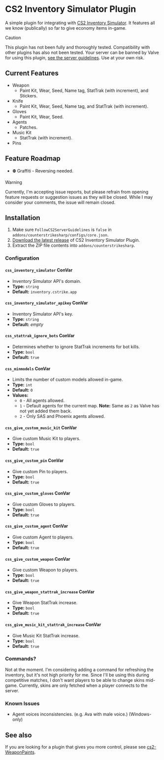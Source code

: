 # CS2 Inventory Simulator Plugin

A simple plugin for integrating with [CS2 Inventory Simulator](https://inventory.cstrike.app). It features all we know (publically) so far to give economy items in-game.

> [!CAUTION]
> This plugin has not been fully and thoroughly tested. Compatibility with other plugins has also not been tested. Your server can be banned by Valve for using this plugin, [see the server guidelines](https://blog.counter-strike.net/index.php/server_guidelines). Use at your own risk.

## Current Features

- Weapon
  - Paint Kit, Wear, Seed, Name tag, StatTrak (with increment), and Stickers.
- Knife
  - Paint Kit, Wear, Seed, Name tag, and StatTrak (with increment).
- Gloves
  - Paint Kit, Wear, Seed.
- Agents
  - Patches.
- Music Kit
  - StatTrak (with increment). 
- Pins

## Feature Roadmap

- ⛔ Graffiti - Reversing needed.

> [!WARNING]  
> Currently, I'm accepting issue reports, but please refrain from opening feature requests or suggestion issues as they will be closed. While I may consider your comments, the issue will remain closed.

## Installation

1. Make sure `FollowCS2ServerGuidelines` is `false` in `addons/counterstrikesharp/configs/core.json`.
2. [Download the latest release](https://github.com/ianlucas/cs2-inventory-simulator-plugin/releases) of CS2 Inventory Simulator Plugin.
3. Extract the ZIP file contents into `addons/counterstrikesharp`.

### Configuration

#### `css_inventory_simulator` ConVar

* Inventory Simulator API's domain.
* **Type:** `string`
* **Default:** `inventory.cstrike.app`

#### `css_inventory_simulator_apikey` ConVar

* Inventory Simulator API's key.
* **Type:** `string`
* **Default:** _empty_

#### `css_stattrak_ignore_bots` ConVar

* Determines whether to ignore StatTrak increments for bot kills.
* **Type:** `bool`
* **Default:** `true`

#### `css_minmodels` ConVar

* Limits the number of custom models allowed in-game.
* **Type:** `int`
* **Default:** `0`
* **Values:**
	- `0` - All agents allowed.
	- `1` - Default agents for the current map. **Note:** Same as `2` as Valve has not yet added them back.
	- `2` - Only SAS and Phoenix agents allowed.

#### `css_give_custom_music_kit` ConVar

* Give custom Music Kit to players.
* **Type:** `bool`
* **Default:** `true`

#### `css_give_custom_pin` ConVar

* Give custom Pin to players.
* **Type:** `bool`
* **Default:** `true`

#### `css_give_custom_gloves` ConVar

* Give custom Gloves to players.
* **Type:** `bool`
* **Default:** `true`

#### `css_give_custom_agent` ConVar

* Give custom Agent to players.
* **Type:** `bool`
* **Default:** `true`

#### `css_give_custom_weapon` ConVar

* Give custom Weapon to players.
* **Type:** `bool`
* **Default:** `true`

#### `css_give_weapon_stattrak_increase` ConVar

* Give Weapon StatTrak increase.
* **Type:** `bool`
* **Default:** `true`

#### `css_give_music_kit_stattrak_increase` ConVar

* Give Music Kit StatTrak increase.
* **Type:** `bool`
* **Default:** `true`

### Commands?

Not at the moment. I'm considering adding a command for refreshing the inventory, but it's not high priority for me. Since I'll be using this during competitive matches, I don't want players to be able to change skins mid-game. Currently, skins are only fetched when a player connects to the server.

### Known Issues

* Agent voices inconsistencies. (e.g. Ava with male voice.) (Windows-only)

## See also

If you are looking for a plugin that gives you more control, please see [cs2-WeaponPaints](https://github.com/Nereziel/cs2-WeaponPaints).
